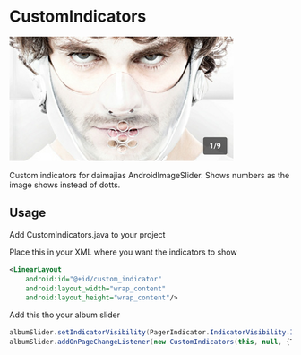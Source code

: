 # CustomIndicators
![](https://raw.githubusercontent.com/marten83/CustomIndicators/master/preview.jpg)

Custom indicators for daimajias AndroidImageSlider. Shows numbers as the image shows instead of dotts.

## Usage
Add CustomIndicators.java to your project

Place this in your XML where you want the indicators to show

```xml
<LinearLayout
	android:id="@+id/custom_indicator"
	android:layout_width="wrap_content"
	android:layout_height="wrap_content"/>
```

Add this tho your album slider

```java
albumSlider.setIndicatorVisibility(PagerIndicator.IndicatorVisibility.Invisible); //Hide deafault indicators
albumSlider.addOnPageChangeListener(new CustomIndicators(this, null, {TOTAL SIZE}));
```